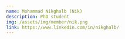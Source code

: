 ```yaml
---
name: Mohammad Nikghalb (Nik)
description: PhD student
img: /assets/img/member/nik.png
link: https://www.linkedin.com/in/nikghalb/
---
```

